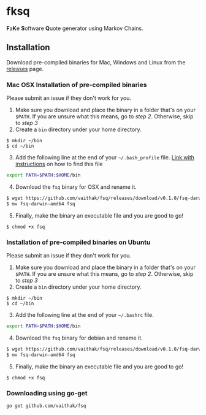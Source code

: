 # fksq  

**F**a**K**e **S**oftware **Q**uote generator using Markov Chains.  

## Installation

Download pre-compiled binaries for Mac, Windows and Linux from the [releases](https://github.com/vaithak/fsq/releases) page.  

### Mac OSX Installation of pre-compiled binaries
Please submit an issue if they don't work for you.  

1. Make sure you download and place the binary in a folder that's on your `$PATH`.  If you are unsure what this means, go to *step 2*. Otherwise, skip to *step 3*  
2. Create a `bin` directory under your home directory.  
```
$ mkdir ~/bin
$ cd ~/bin
```   
3. Add the following line at the end of your `~/.bash_profile` file.  [Link with instructions](https://natelandau.com/my-mac-osx-bash_profile/) on how to find this file  
```sh
export PATH=$PATH:$HOME/bin
```  

4. Download the `fsq` binary for OSX and rename it.  
```sh
$ wget https://github.com/vaithak/fsq/releases/download/v0.1.0/fsq-darwin-amd64  
$ mv fsq-darwin-amd64 fsq
```
5. Finally, make the binary an executable file and you are good to go!
```
$ chmod +x fsq
```  

### Installation of pre-compiled binaries on Ubuntu 
Please submit an issue if they don't work for you.  

1. Make sure you download and place the binary in a folder that's on your `$PATH`.  If you are unsure what this means, go to *step 2*. Otherwise, skip to *step 3*  
2. Create a `bin` directory under your home directory.  
```
$ mkdir ~/bin
$ cd ~/bin
```   
3. Add the following line at the end of your `~/.bashrc` file.  
```sh
export PATH=$PATH:$HOME/bin
```  

4. Download the `fsq` binary for debian and rename it.  
```sh
$ wget https://github.com/vaithak/fsq/releases/download/v0.1.0/fsq-darwin-amd64  
$ mv fsq-darwin-amd64 fsq
```
5. Finally, make the binary an executable file and you are good to go!
```
$ chmod +x fsq
```  

### Downloading using go-get
```sh
go get github.com/vaithak/fsq  
```
